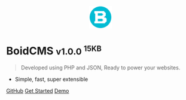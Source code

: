 <p align="center"><img alt="logo" width="60" height="60" src="/_media/logo.svg" /></p>

# BoidCMS <small>v1.0.0 <sup>15KB</sup></small>

> Developed using PHP and JSON, Ready to power your websites.

- Simple, fast, super extensible

[GitHub](https://github.com/BoidCMS/BoidCMS/)
[Get Started](#boidcms)
[Demo](demo)

